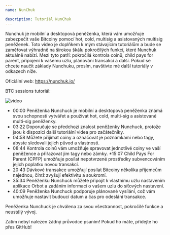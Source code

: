 ```yaml
---
name: NunChuk

description: Tutoriál NunChuk
---
```


Nunchuk je mobilní a desktopová peněženka, která vám umožňuje zabezpečit vaše Bitcoiny pomocí hot, cold, multisig a asistovaných multisig peněženek. Toto video je doplňkem k mým stávajícím tutoriálům a bude se zaměřovat výhradně na širokou škálu pokročilých funkcí, které Nunchuk aktuálně nabízí. Mezi tyto patří: pokročilá kontrola coinů, child pays for parent, připojení k vašemu uzlu, plánování transakcí a další. Pokud se chcete naučit základy Nunchuku, prosím, navštivte mé další tutoriály v odkazech níže.

Oficiální web: https://nunchuk.io/

BTC sessions tutoriál:

![video](https://youtu.be/ugzdX0Q0Cgs?si=X-ZsK9Y_0-IHBCj4)

- 00:00 Peněženka Nunchuck je mobilní a desktopová peněženka známá svou schopností vytvářet a používat hot, cold, multi-sig a asistované multi-sig peněženky.
- 03:22 Doporučuje se předchozí znalost peněženky Nunchuck, protože jsou k dispozici další tutoriální videa pro začátečníky.
- 04:58 Můžete přijímat coiny a označovat je poznámkami nebo tagy, abyste sledovali jejich původ a vlastnosti.
- 08:44 Kontrola coinů vám umožňuje spravovat jednotlivé coiny ve vaší peněžence a přiřazovat jim tagy nebo zámky.
  \*15:07 Child Pays For Parent (CPFP) umožňuje posílat nepotvrzené prostředky subvencováním jejich poplatku novou transakcí.
- 20:43 Dávkové transakce umožňují posílat Bitcoiny několika příjemcům najednou, čímž zvyšují efektivitu a soukromí.
- 35:34 Peněženku Nunchuck můžete připojit k vlastnímu uzlu nastavením aplikace Orbot a zadáním informací o vašem uzlu do síťových nastavení.
- 40:09 Peněženka Nunchuck podporuje plánované vysílání, což vám umožňuje nastavit budoucí datum a čas pro odeslání transakce.

Peněženka Nunchuck je chválena za svou všestrannost, pokročilé funkce a neustálý vývoj.

Zatím nebyl nalezen žádný průvodce psaním! Pokud ho máte, přidejte ho přes GitHub!